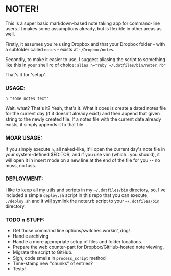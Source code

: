 NOTER!
======

This is a super basic markdown-based note taking app for command-line users.
It makes some assumptions already, but is flexible in other areas as well.

Firstly, it assumes you're using Dropbox and that your Dropbox folder - with
a subfolder called `notes` - exists at `~/Dropbox/notes`.

Secondly, to make it easier to use, I suggest aliasing the script to
something like this in your shell rc of choice:
`alias n="ruby ~/.dotfiles/bin/noter.rb"`

That's it for 'setup'.


### USAGE:

`n "some notes text"`

Wait, what? That's it?
Yeah, that's it. What it does is create a dated notes file for the current
day (if it doesn't already exist) and then append that given string to the
newly created file. If a notes file with the current date already exists, it
simply appends it to that file.


### MOAR USAGE:
If you simply execute `n`, all naked-like, it'll open the current day's note
file in your system-defined $EDITOR, and if you use vim (which.. you should),
it will open it in insert mode on a new line at the end of the file for you
-- no muss, no fuss.


### DEPLOYMENT:
I like to keep all my utils and scripts in my `~/.dotfiles/bin` directory, so,
I've included a simple `deploy.sh` script in this repo that you can execute,
`./deploy.sh` and it will symlink the noter.rb script to your
`~/.dotfiles/bin` directory.


### TODO n STUFF:
* Get those command line options/switches workin', dog!
* Handle archiving
* Handle a more appropriate setup of files and folder locations.
* Prepare the web counter-part for Dropbox/GitHub-hosted note viewing.
* Migrate the script to GitHub.
* Sigh, code smells in `process_script` method
* Time-stamp new "chunks" of entries?
* Tests!

